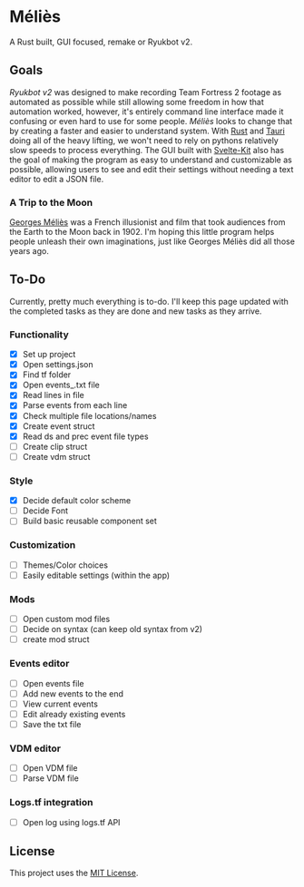 # Méliès

A Rust built, GUI focused, remake or Ryukbot v2.

## Goals

*Ryukbot v2* was designed to make recording Team Fortress 2 footage as automated as possible while still allowing some freedom in how that automation worked, however, it's entirely command line interface made it confusing or even hard to use for some people. *Méliès* looks to change that by creating a faster and easier to understand system. With [Rust](https://www.rust-lang.org/) and [Tauri](https://tauri.app/) doing all of the heavy lifting, we won't need to rely on pythons relatively slow speeds to process everything. The GUI built with [Svelte-Kit](https://kit.svelte.dev/) also has the goal of making the program as easy to understand and customizable as possible, allowing users to see and edit their settings without needing a text editor to edit a JSON file.

### A Trip to the Moon

[Georges Méliès](https://en.wikipedia.org/wiki/Georges_M%C3%A9li%C3%A8s) was a French illusionist and film that took audiences from the Earth to the Moon back in 1902. I'm hoping this little program helps people unleash their own imaginations, just like Georges Méliès did all those years ago.

## To-Do

Currently, pretty much everything is to-do. I'll keep this page updated with the completed tasks as they are done and new tasks as they arrive.

### Functionality

- [x] Set up project
- [x] Open settings.json
- [x] Find tf folder
- [x] Open events_.txt file
- [x] Read lines in file
- [x] Parse events from each line
- [x] Check multiple file locations/names
- [x] Create event struct
- [x] Read ds and prec event file types
- [ ] Create clip struct
- [ ] Create vdm struct

### Style

- [x] Decide default color scheme
- [ ] Decide Font
- [ ] Build basic reusable component set

### Customization

- [ ] Themes/Color choices
- [ ] Easily editable settings (within the app)

### Mods

- [ ] Open custom mod files
- [ ] Decide on syntax (can keep old syntax from v2)
- [ ] create mod struct

### Events editor

- [ ] Open events file
- [ ] Add new events to the end
- [ ] View current events
- [ ] Edit already existing events
- [ ] Save the txt file

### VDM editor

- [ ] Open VDM file
- [ ] Parse VDM file

### Logs.tf integration

- [ ] Open log using logs.tf API

## License

This project uses the [MIT License](https://mit-license.org/).